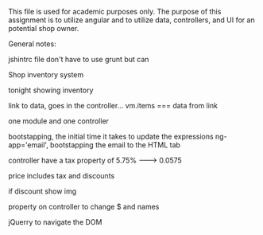 This file is used for academic purposes only. The purpose of this assignment is to utilize angular and to utilize data, controllers, and UI for an potential shop owner.

General notes:

jshintrc file
don't have to use grunt but can

Shop inventory system

tonight showing inventory

link to data, goes in the controller...  vm.items === data from link

one module and one controller

bootstapping, the initial time it takes to update the expressions
ng-app='email', bootstapping the email to the HTML tab


controller have a tax property of 5.75% ---> 0.0575

price includes tax and discounts

if discount show img


property on controller to change $ and names

jQuerry to navigate the DOM
